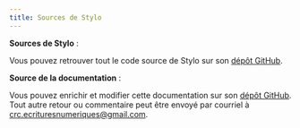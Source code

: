 ```yaml
---
title: Sources de Stylo
---
```


**Sources de Stylo** : 

Vous pouvez retrouver tout le code source de Stylo sur son [dépôt GitHub](https://github.com/EcrituresNumeriques/stylo).

**Source de la documentation** : 

Vous pouvez enrichir et modifier cette documentation sur son [dépôt GitHub](https://github.com/EcrituresNumeriques/stylo/tree/master/docs).
Tout autre retour ou commentaire peut être envoyé par courriel à <crc.ecrituresnumeriques@gmail.com>.
